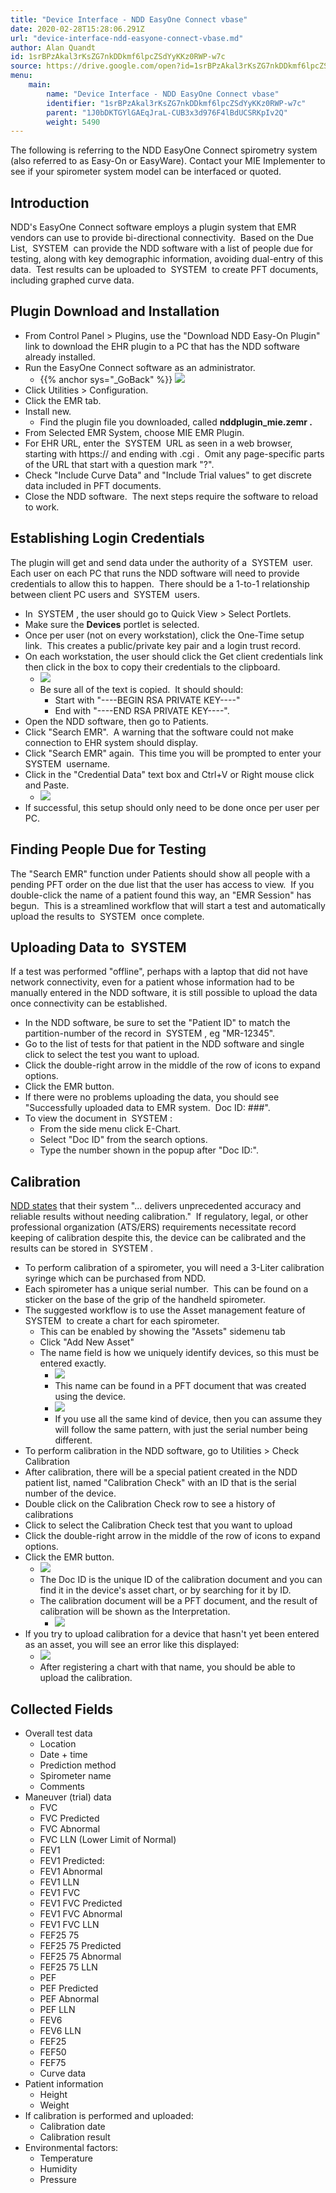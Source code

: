 ```yaml
---
title: "Device Interface - NDD EasyOne Connect vbase"
date: 2020-02-28T15:28:06.291Z
url: "device-interface-ndd-easyone-connect-vbase.md"
author: Alan Quandt
id: 1srBPzAkal3rKsZG7nkDDkmf6lpcZSdYyKKz0RWP-w7c
source: https://drive.google.com/open?id=1srBPzAkal3rKsZG7nkDDkmf6lpcZSdYyKKz0RWP-w7c
menu:
    main:
        name: "Device Interface - NDD EasyOne Connect vbase"
        identifier: "1srBPzAkal3rKsZG7nkDDkmf6lpcZSdYyKKz0RWP-w7c"
        parent: "1J0bDKTGYlGAEqJraL-CUB3x3d976F4lBdUCSRKpIv2Q"
        weight: 5490
---
```

The following is referring to the NDD EasyOne Connect spirometry system (also referred to as Easy-On or EasyWare). Contact your MIE Implementer to see if your spirometer system model can be interfaced or quoted.

## Introduction

NDD's EasyOne Connect software employs a plugin system that EMR vendors can use to provide bi-directional connectivity.  Based on the Due List,  SYSTEM  can provide the NDD software with a list of people due for testing, along with key demographic information, avoiding dual-entry of this data.  Test results can be uploaded to  SYSTEM  to create PFT documents, including graphed curve data.

## Plugin Download and Installation

* From Control Panel > Plugins, use the "Download NDD Easy-On Plugin" link to download the EHR plugin to a PC that has the NDD software already installed.
* Run the EasyOne Connect software as an administrator.
    * {{% anchor sys="_GoBack" %}} ![](external_files/bd3fad7d2335a75fc221c8e8e501cab4.png)
* Click Utilities > Configuration.
* Click the EMR tab.
* Install new.
    * Find the plugin file you downloaded, called <strong>nddplugin_mie.zemr .</strong>
* From Selected EMR System, choose MIE EMR Plugin.
* For EHR URL, enter the  SYSTEM  URL as seen in a web browser, starting with https:// and ending with .cgi .  Omit any page-specific parts of the URL that start with a question mark "?".
* Check "Include Curve Data" and "Include Trial values" to get discrete data included in PFT documents.
* Close the NDD software.  The next steps require the software to reload to work.

## Establishing Login Credentials

The plugin will get and send data under the authority of a  SYSTEM  user.  Each user on each PC that runs the NDD software will need to provide credentials to allow this to happen.  There should be a 1-to-1 relationship between client PC users and  SYSTEM  users.

* In  SYSTEM , the user should go to Quick View > Select Portlets.
* Make sure the <strong>Devices</strong> portlet is selected.
* Once per user (not on every workstation), click the One-Time setup link.  This creates a public/private key pair and a login trust record.
* On each workstation, the user should click the Get client credentials link then click in the box to copy their credentials to the clipboard.
    * ![](external_files/040b38ed73583c4c1dc41cd19a0c409d.png)
    * Be sure all of the text is copied.  It should should:
        * Start with "----BEGIN RSA PRIVATE KEY----"
        * End with "----END RSA PRIVATE KEY----".
* Open the NDD software, then go to Patients.
* Click "Search EMR".  A warning that the software could not make connection to EHR system should display.
* Click "Search EMR" again.  This time you will be prompted to enter your  SYSTEM  username.
* Click in the "Credential Data" text box and Ctrl+V or Right mouse click and Paste.
    * ![](external_files/4c820cd770b98d2d9be8295125689418.png)
* If successful, this setup should only need to be done once per user per PC.

## Finding People Due for Testing

The "Search EMR" function under Patients should show all people with a pending PFT order on the due list that the user has access to view.  If you double-click the name of a patient found this way, an "EMR Session" has begun.  This is a streamlined workflow that will start a test and automatically upload the results to  SYSTEM  once complete. 

## Uploading Data to  SYSTEM

If a test was performed "offline", perhaps with a laptop that did not have network connectivity, even for a patient whose information had to be manually entered in the NDD software, it is still possible to upload the data once connectivity can be established.

* In the NDD software, be sure to set the "Patient ID" to match the partition-number of the record in  SYSTEM , eg "MR-12345".
* Go to the list of tests for that patient in the NDD software and single click to select the test you want to upload.
* Click the double-right arrow in the middle of the row of icons to expand options.
* Click the EMR button.
* If there were no problems uploading the data, you should see "Successfully uploaded data to EMR system.  Doc ID: ###".
* To view the document in  SYSTEM :
    * From the side menu click E-Chart.
    * Select "Doc ID" from the search options.
    * Type the number shown in the popup after "Doc ID:".

## Calibration

[NDD states](https://www.nddmed.com/en-us/product/easy-on-pc.html) that their system "... delivers unprecedented accuracy and reliable results without needing calibration."  If regulatory, legal, or other professional organization (ATS/ERS) requirements necessitate record keeping of calibration despite this, the device can be calibrated and the results can be stored in  SYSTEM .

* To perform calibration of a spirometer, you will need a 3-Liter calibration syringe which can be purchased from NDD.
* Each spirometer has a unique serial number.  This can be found on a sticker on the base of the grip of the handheld spirometer.
* The suggested workflow is to use the Asset management feature of  SYSTEM  to create a chart for each spirometer.
    * This can be enabled by showing the "Assets" sidemenu tab
    * Click "Add New Asset"
    * The name field is how we uniquely identify devices, so this must be entered exactly.
        * ![](external_files/57fe806c4925dd8d0a99589dffa59a58.png)
        * This name can be found in a PFT document that was created using the device.
        * ![](external_files/11590fcc394141c58991ae7c196f1e4e.png)
        * If you use all the same kind of device, then you can assume they will follow the same pattern, with just the serial number being different.
* To perform calibration in the NDD software, go to Utilities > Check Calibration
* After calibration, there will be a special patient created in the NDD patient list, named "Calibration Check" with an ID that is the serial number of the device.
* Double click on the Calibration Check row to see a history of calibrations
* Click to select the Calibration Check test that you want to upload
* Click the double-right arrow in the middle of the row of icons to expand options.
* Click the EMR button.
    * ![](external_files/157494b9b728b94da8d3897d6cf2c736.png)
    * The Doc ID is the unique ID of the calibration document and you can find it in the device's asset chart, or by searching for it by ID.
    * The calibration document will be a PFT document, and the result of calibration will be shown as the Interpretation.
        * ![](external_files/2f966d1f9d0f2b3bc19241aa17a3c357.png)
* If you try to upload calibration for a device that hasn't yet been entered as an asset, you will see an error like this displayed:
    * ![](external_files/b4d835c36ec3107a81df4f9ca54bbaf8.png)
    * After registering a chart with that name, you should be able to upload the calibration.

## Collected Fields

* Overall test data
    * Location
    * Date + time
    * Prediction method
    * Spirometer name
    * Comments
* Maneuver (trial) data
    * FVC
    * FVC Predicted
    * FVC Abnormal
    * FVC LLN (Lower Limit of Normal)
    * FEV1
    * FEV1 Predicted:
    * FEV1 Abnormal
    * FEV1 LLN
    * FEV1 FVC
    * FEV1 FVC Predicted
    * FEV1 FVC Abnormal
    * FEV1 FVC LLN
    * FEF25 75
    * FEF25 75 Predicted
    * FEF25 75 Abnormal
    * FEF25 75 LLN
    * PEF
    * PEF Predicted
    * PEF Abnormal
    * PEF LLN
    * FEV6
    * FEV6 LLN
    * FEF25
    * FEF50
    * FEF75
    * Curve data
* Patient information
    * Height
    * Weight
* If calibration is performed and uploaded:
    * Calibration date
    * Calibration result
* Environmental factors:
    * Temperature
    * Humidity
    * Pressure

